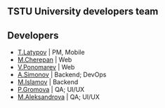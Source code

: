 ## TSTU University developers team

## Developers

- [T.Latypov](https://github.com/N0tilT) | PM, Mobile
- [M.Cherepan](https://github.com/PolShestogo) | Web
- [V.Ponomarev](https://github.com/vadimyt) | Web
- [A.Simonov](https://github.com/dubstepTractor) | Backend; DevOps
- [M.Islamov](https://github.com/S1stemus)  | Backend
- [P.Gromova](https://github.com/jowlly)  | QA; UI/UX
- [M.Aleksandrova](https://github.com/milana-cat) | QA; UI/UX
